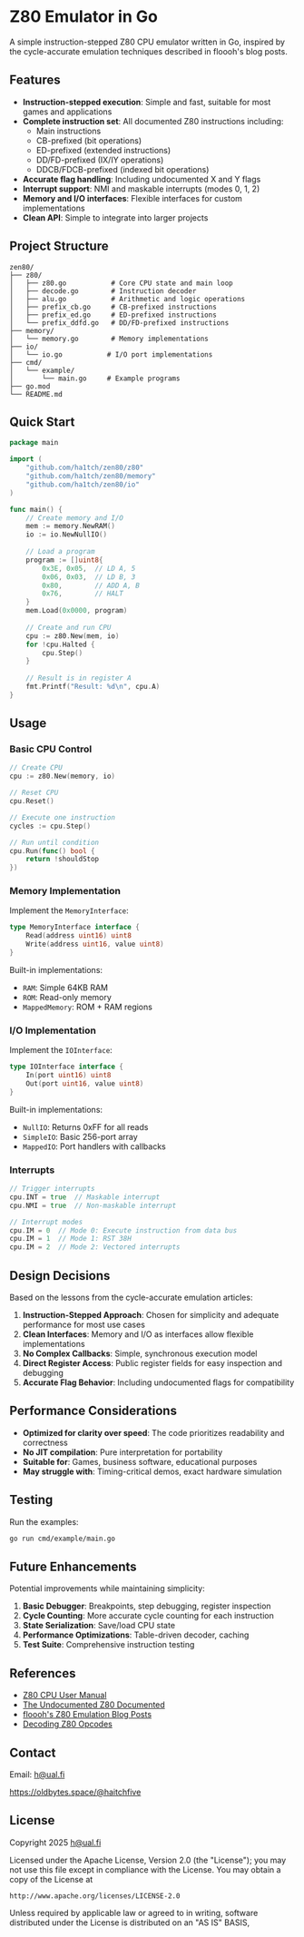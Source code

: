 # Z80 Emulator in Go

A simple instruction-stepped Z80 CPU emulator written in Go, inspired by the cycle-accurate emulation techniques described in floooh's blog posts.

## Features

- **Instruction-stepped execution**: Simple and fast, suitable for most games and applications
- **Complete instruction set**: All documented Z80 instructions including:
  - Main instructions
  - CB-prefixed (bit operations)
  - ED-prefixed (extended instructions)
  - DD/FD-prefixed (IX/IY operations)
  - DDCB/FDCB-prefixed (indexed bit operations)
- **Accurate flag handling**: Including undocumented X and Y flags
- **Interrupt support**: NMI and maskable interrupts (modes 0, 1, 2)
- **Memory and I/O interfaces**: Flexible interfaces for custom implementations
- **Clean API**: Simple to integrate into larger projects

## Project Structure

```
zen80/
├── z80/
│   ├── z80.go           # Core CPU state and main loop
│   ├── decode.go        # Instruction decoder
│   ├── alu.go           # Arithmetic and logic operations
│   ├── prefix_cb.go     # CB-prefixed instructions
│   ├── prefix_ed.go     # ED-prefixed instructions
│   └── prefix_ddfd.go   # DD/FD-prefixed instructions
├── memory/
│   └── memory.go        # Memory implementations
├── io/
│   └── io.go           # I/O port implementations
├── cmd/
│   └── example/
│       └── main.go     # Example programs
├── go.mod
└── README.md
```

## Quick Start

```go
package main

import (
    "github.com/ha1tch/zen80/z80"
    "github.com/ha1tch/zen80/memory"
    "github.com/ha1tch/zen80/io"
)

func main() {
    // Create memory and I/O
    mem := memory.NewRAM()
    io := io.NewNullIO()
    
    // Load a program
    program := []uint8{
        0x3E, 0x05,  // LD A, 5
        0x06, 0x03,  // LD B, 3
        0x80,        // ADD A, B
        0x76,        // HALT
    }
    mem.Load(0x0000, program)
    
    // Create and run CPU
    cpu := z80.New(mem, io)
    for !cpu.Halted {
        cpu.Step()
    }
    
    // Result is in register A
    fmt.Printf("Result: %d\n", cpu.A)
}
```

## Usage

### Basic CPU Control

```go
// Create CPU
cpu := z80.New(memory, io)

// Reset CPU
cpu.Reset()

// Execute one instruction
cycles := cpu.Step()

// Run until condition
cpu.Run(func() bool {
    return !shouldStop
})
```

### Memory Implementation

Implement the `MemoryInterface`:

```go
type MemoryInterface interface {
    Read(address uint16) uint8
    Write(address uint16, value uint8)
}
```

Built-in implementations:
- `RAM`: Simple 64KB RAM
- `ROM`: Read-only memory
- `MappedMemory`: ROM + RAM regions

### I/O Implementation

Implement the `IOInterface`:

```go
type IOInterface interface {
    In(port uint16) uint8
    Out(port uint16, value uint8)
}
```

Built-in implementations:
- `NullIO`: Returns 0xFF for all reads
- `SimpleIO`: Basic 256-port array
- `MappedIO`: Port handlers with callbacks

### Interrupts

```go
// Trigger interrupts
cpu.INT = true  // Maskable interrupt
cpu.NMI = true  // Non-maskable interrupt

// Interrupt modes
cpu.IM = 0  // Mode 0: Execute instruction from data bus
cpu.IM = 1  // Mode 1: RST 38H
cpu.IM = 2  // Mode 2: Vectored interrupts
```

## Design Decisions

Based on the lessons from the cycle-accurate emulation articles:

1. **Instruction-Stepped Approach**: Chosen for simplicity and adequate performance for most use cases
2. **Clean Interfaces**: Memory and I/O as interfaces allow flexible implementations
3. **No Complex Callbacks**: Simple, synchronous execution model
4. **Direct Register Access**: Public register fields for easy inspection and debugging
5. **Accurate Flag Behavior**: Including undocumented flags for compatibility

## Performance Considerations

- **Optimized for clarity over speed**: The code prioritizes readability and correctness
- **No JIT compilation**: Pure interpretation for portability
- **Suitable for**: Games, business software, educational purposes
- **May struggle with**: Timing-critical demos, exact hardware simulation

## Testing

Run the examples:

```bash
go run cmd/example/main.go
```

## Future Enhancements

Potential improvements while maintaining simplicity:

1. **Basic Debugger**: Breakpoints, step debugging, register inspection
2. **Cycle Counting**: More accurate cycle counting for each instruction
3. **State Serialization**: Save/load CPU state
4. **Performance Optimizations**: Table-driven decoder, caching
5. **Test Suite**: Comprehensive instruction testing

## References

- [Z80 CPU User Manual](http://www.z80.info/z80-documented.pdf)
- [The Undocumented Z80 Documented](http://www.z80.info/z80undoc.htm)
- [floooh's Z80 Emulation Blog Posts](https://floooh.github.io/2021/12/17/cycle-stepped-z80.html)
- [Decoding Z80 Opcodes](http://www.z80.info/decoding.htm)



## Contact

Email: h@ual.fi

https://oldbytes.space/@haitchfive

## License

Copyright 2025 h@ual.fi

Licensed under the Apache License, Version 2.0 (the "License");
you may not use this file except in compliance with the License.
You may obtain a copy of the License at

    http://www.apache.org/licenses/LICENSE-2.0

Unless required by applicable law or agreed to in writing, software
distributed under the License is distributed on an "AS IS" BASIS,
